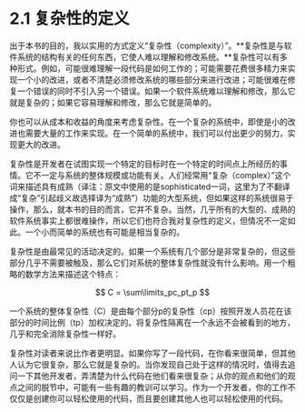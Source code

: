 # 2.1 复杂性的定义

出于本书的目的，我以实用的方式定义“复杂性（complexity）”。**复杂性是与软件系统的结构有关的任何东西，它使人难以理解和修改系统。**复杂性可以有多种形式。例如，可能很难理解一段代码是如何工作的；可能需要花费很多精力来实现一个小的改进，或者不清楚必须修改系统的哪些部分来进行改进；可能很难在修复一个错误的同时不引入另一个错误。如果一个软件系统难以理解和修改，那么它就是复杂的；如果它容易理解和修改，那么它就是简单的。

你也可以从成本和收益的角度来考虑复杂性。在一个复杂的系统中，即使是小的改进也需要大量的工作来实现。在一个简单的系统中，我们可以付出更少的努力，实现更大的改进。

复杂性是开发者在试图实现一个特定的目标时在一个特定的时间点上所经历的事情。它不一定与系统的整体规模或功能有关。人们经常用“复杂（complex）”这个词来描述具有成熟（译注：原文中使用的是sophisticated一词，这里为了不翻译成“复杂”引起歧义故选择译为“成熟”）功能的大型系统，但如果这样的系统很易于操作，那么，就本书的目的而言，它并不复杂。当然，几乎所有的大型的、成熟的软件系统事实上都很难操作，所以它们也符合我对复杂性的定义，但情况不一定如此。一个小而简单的系统也有可能是相当复杂的。

复杂性是由最常见的活动决定的。如果一个系统有几个部分是非常复杂的，但这些部分几乎不需要被触及，那么它们对系统的整体复杂性就没有什么影响。用一个粗略的数学方法来描述这个特点：

$$
C = \sum\limits_pc_pt_p
$$

一个系统的整体复杂性（C）是由每个部分p的复杂性（cp）按照开发人员花在该部分的时间比例（tp）加权决定的。将复杂性隔离在一个永远不会被看到的地方，几乎和完全消除复杂性一样好。

复杂性对读者来说比作者更明显。如果你写了一段代码，在你看来很简单，但其他人认为它很复杂，那么它就是复杂的。当你发现自己处于这样的情况时，值得去追问一下其他开发者，弄清楚为什么代码在他们看来很复杂；从你的观点和他们的观点之间的脱节中，可能有一些有趣的教训可以学习。作为一个开发者，你的工作不仅仅是创建你可以轻松使用的代码，而且要创建其他人也可以轻松使用的代码。
